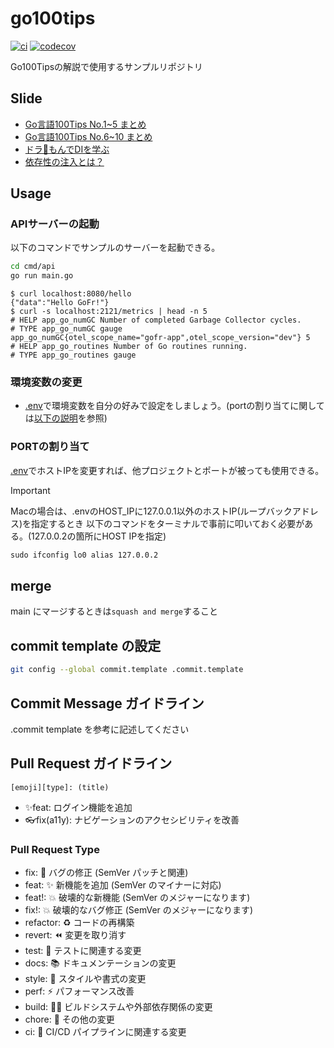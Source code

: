 # go100tips

[![ci](https://github.com/tomo1227/go100tips/actions/workflows/ci.yml/badge.svg)](https://github.com/tomo1227/go100tips/actions/workflows/ci.yml) [![codecov](https://codecov.io/github/tomo1227/go100tips/graph/badge.svg?token=O0NWQ58DGF)](https://codecov.io/github/tomo1227/go100tips)

Go100Tipsの解説で使用するサンプルリポジトリ

## Slide

* [Go言語100Tips No.1~5 まとめ](https://speakerdeck.com/tomo1227/goyan-yu-100tips-no-dot-1-5-matome)
* [Go言語100Tips No.6~10 まとめ](https://speakerdeck.com/tomo1227/go100tips6-10)
* [ドラ🔵もんでDIを学ぶ](https://speakerdeck.com/tomo1227/dora-mondediwoxue-bu)
* [依存性の注入とは？](https://speakerdeck.com/tomo1227/yi-cun-xing-nozhu-ru-toha)

## Usage

### APIサーバーの起動

以下のコマンドでサンプルのサーバーを起動できる。

```sh
cd cmd/api
go run main.go
```

```shell_session
$ curl localhost:8080/hello
{"data":"Hello GoFr!"}
$ curl -s localhost:2121/metrics | head -n 5
# HELP app_go_numGC Number of completed Garbage Collector cycles.
# TYPE app_go_numGC gauge
app_go_numGC{otel_scope_name="gofr-app",otel_scope_version="dev"} 5
# HELP app_go_routines Number of Go routines running.
# TYPE app_go_routines gauge
```

### 環境変数の変更

* [.env](.env)で環境変数を自分の好みで設定をしましょう。(portの割り当てに関しては[以下の説明](#portの割り当て)を参照)

### PORTの割り当て

[.env](.env)でホストIPを変更すれば、他プロジェクトとポートが被っても使用できる。

> [!IMPORTANT]
> Macの場合は、.envのHOST_IPに127.0.0.1以外のホストIP(ループバックアドレス)を指定するとき
> 以下のコマンドをターミナルで事前に叩いておく必要がある。(127.0.0.2の箇所にHOST IPを指定)
>
> ```txt
> sudo ifconfig lo0 alias 127.0.0.2
> ```

## merge

main にマージするときは`squash and merge`すること

## commit template の設定

```bash
git config --global commit.template .commit.template
```

## Commit Message ガイドライン

.commit template を参考に記述してください

## Pull Request ガイドライン

`[emoji][type]: (title)`

* ✨feat: ログイン機能を追加
* 👓fix(a11y): ナビゲーションのアクセシビリティを改善

### Pull Request Type

* fix: 🐛 バグの修正 (SemVer パッチと関連)
* feat: ✨ 新機能を追加 (SemVer のマイナーに対応)
* feat!: 💥 破壊的な新機能 (SemVer のメジャーになります)
* fix!: 💥 破壊的なバグ修正 (SemVer のメジャーになります)
* refactor: ♻️ コードの再構築
* revert: ⏪ 変更を取り消す
* test: 🧪 テストに関連する変更
* docs: 📚 ドキュメンテーションの変更
* style: 🎨 スタイルや書式の変更
* perf: ⚡ パフォーマンス改善
* build: 👷‍♀️ ビルドシステムや外部依存関係の変更
* chore: 🔧 その他の変更
* ci: 🎡 CI/CD パイプラインに関連する変更
